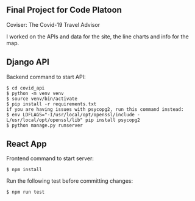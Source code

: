 ## Final Project for Code Platoon
Coviser: The Covid-19 Travel Advisor

I worked on the APIs and data for the site, the line charts and info for the map. 




## Django API
Backend command to start API:
```console
$ cd covid_api
$ python -m venv venv
$ source venv/bin/activate
$ pip install -r requirements.txt
if you are having issues with psycopg2, run this command instead:
$ env LDFLAGS="-I/usr/local/opt/openssl/include -L/usr/local/opt/openssl/lib" pip install psycopg2
$ python manage.py runserver
```
## React App
Frontend command to start server:
```console
$ npm install
```
Run the following test before committing changes: 
```console
$ npm run test
```
